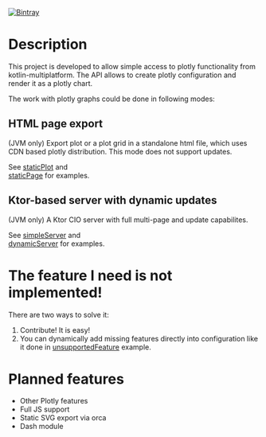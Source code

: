[ ![Bintray](https://api.bintray.com/packages/mipt-npm/scientifik/plotlykt-core/images/download.svg) ](https://bintray.com/mipt-npm/scientifik/plotlykt-core/_latestVersion)

# Description

This project is developed to allow simple access to plotly functionality from kotlin-multiplatform.
The API allows to create plotly configuration and render it as a plotly chart.

The work with plotly graphs could be done in following modes:

## HTML page export
(JVM only) Export plot or a plot grid in a standalone html file, which
uses CDN based plotly distribution. This mode does not support updates.

See [staticPlot](./examples/src/main/kotlin/staticPlot.kt) and  
[staticPage](./examples/src/main/kotlin/staticPage.kt) for examples.

## Ktor-based server with dynamic updates
(JVM only) A Ktor CIO server with full multi-page and update capabilites.

See [simpleServer](./examples/src/main/kotlin/simpleServer.kt) and  
[dynamicServer](./examples/src/main/kotlin/dynamicServer.kt) for examples.

# The feature I need is not implemented!

There are two ways to solve it:
1. Contribute! It is easy!
2. You can dynamically add missing features directly into configuration
like it done in [unsupportedFeature](./examples/src/main/kotlin/unsupportedFeature.kt) example.

# Planned features

* Other Plotly features
* Full JS support
* Static SVG export via orca
* Dash module
